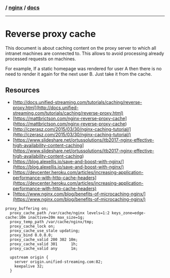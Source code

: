### / [nginx](./../) / [docs](./)

-----------------------------------------------------------------------------------

# Reverse proxy cache

This document is about caching content on the proxy server to which all intranet machines are connected to.
This allows to avoid processing already processed requests on machines. 

For example,
If a static homepage was rendered for user A then there is no need to render it again for the next user B.
Just take it from the cache.

## Resources
* [http://docs.unified-streaming.com/tutorials/caching/reverse-proxy.html](http://docs.unified-streaming.com/tutorials/caching/reverse-proxy.html)
* [https://mattbrictson.com/nginx-reverse-proxy-cache] (https://mattbrictson.com/nginx-reverse-proxy-cache)
* [http://czerasz.com/2015/03/30/nginx-caching-tutorial/](http://czerasz.com/2015/03/30/nginx-caching-tutorial/)
* [https://www.slideshare.net/ortussolutions/itb2017-nginx-effective-high-availability-content-caching] (https://www.slideshare.net/ortussolutions/itb2017-nginx-effective-high-availability-content-caching)
* [https://blog.alexellis.io/save-and-boost-with-nginx/](https://blog.alexellis.io/save-and-boost-with-nginx/)
* [https://devcenter.heroku.com/articles/increasing-application-performance-with-http-cache-headers](https://devcenter.heroku.com/articles/increasing-application-performance-with-http-cache-headers)
* [https://www.nginx.com/blog/benefits-of-microcaching-nginx/](https://www.nginx.com/blog/benefits-of-microcaching-nginx/)


```
proxy_buffering on;
  proxy_cache_path /var/cache/nginx levels=1:2 keys_zone=edge-cache:10m inactive=20m max_size=1g;
  proxy_temp_path /var/cache/nginx/tmp;
  proxy_cache_lock on;
  proxy_cache_use_stale updating;
  proxy_bind 0.0.0.0;
  proxy_cache_valid 200 302 10m;
  proxy_cache_valid 301      1h;
  proxy_cache_valid any      1m;

  upstream origin {
    server origin.unified-streaming.com:82;
    keepalive 32;
  }
```
